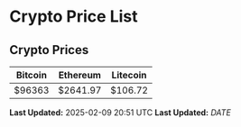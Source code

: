 # Crypto Price List

## Crypto Prices
| Bitcoin | Ethereum | Litecoin |
| ------- | -------- | -------- |
| $96363 | $2641.97 | $106.72 |
**Last Updated:** 2025-02-09 20:51 UTC
**Last Updated:** $DATE$
